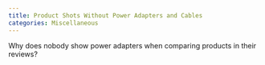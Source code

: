 ```yaml
---
title: Product Shots Without Power Adapters and Cables
categories: Miscellaneous
---
```

Why does nobody show power adapters when comparing products in their reviews?
